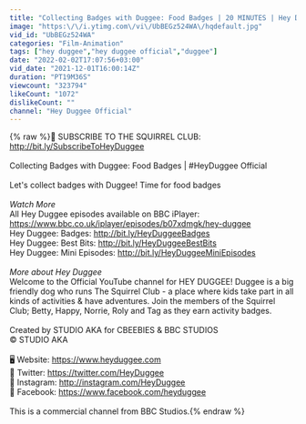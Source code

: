 ```yaml
---
title: "Collecting Badges with Duggee: Food Badges | 20 MINUTES | Hey Duggee Official"
image: "https:\/\/i.ytimg.com\/vi\/UbBEGz524WA\/hqdefault.jpg"
vid_id: "UbBEGz524WA"
categories: "Film-Animation"
tags: ["hey duggee","hey duggee official","duggee"]
date: "2022-02-02T17:07:56+03:00"
vid_date: "2021-12-01T16:00:14Z"
duration: "PT19M36S"
viewcount: "323794"
likeCount: "1072"
dislikeCount: ""
channel: "Hey Duggee Official"
---
```

{% raw %}🐾 SUBSCRIBE TO THE SQUIRREL CLUB: <a rel="nofollow" target="blank" href="http://bit.ly/SubscribeToHeyDuggee">http://bit.ly/SubscribeToHeyDuggee</a><br /> <br />Collecting Badges with Duggee: Food Badges  | #HeyDuggee Official<br /> <br />Let's collect badges with Duggee! Time for food badges<br /> <br />*Watch More*<br />All Hey Duggee episodes available on BBC iPlayer: <a rel="nofollow" target="blank" href="https://www.bbc.co.uk/iplayer/episodes/b07xdmgk/hey-duggee">https://www.bbc.co.uk/iplayer/episodes/b07xdmgk/hey-duggee</a><br />Hey Duggee: Badges: <a rel="nofollow" target="blank" href="http://bit.ly/HeyDuggeeBadges">http://bit.ly/HeyDuggeeBadges</a><br />Hey Duggee: Best Bits: <a rel="nofollow" target="blank" href="http://bit.ly/HeyDuggeeBestBits">http://bit.ly/HeyDuggeeBestBits</a><br />Hey Duggee: Mini Episodes: <a rel="nofollow" target="blank" href="http://bit.ly/HeyDuggeeMiniEpisodes">http://bit.ly/HeyDuggeeMiniEpisodes</a><br /> <br />*More about Hey Duggee*<br />Welcome to the Official YouTube channel for HEY DUGGEE! Duggee is a big friendly dog who runs The Squirrel Club - a place where kids take part in all kinds of activities &amp; have adventures. Join the members of the Squirrel Club; Betty, Happy, Norrie, Roly and Tag as they earn activity badges.<br /> <br />Created by STUDIO AKA for CBEEBIES &amp; BBC STUDIOS<br />© STUDIO AKA<br /> <br />🖥 Website: <a rel="nofollow" target="blank" href="https://www.heyduggee.com">https://www.heyduggee.com</a><br />🐔 Twitter: <a rel="nofollow" target="blank" href="https://twitter.com/HeyDuggee">https://twitter.com/HeyDuggee</a><br />🐶 Instagram: <a rel="nofollow" target="blank" href="http://instagram.com/HeyDuggee">http://instagram.com/HeyDuggee</a><br />🐊 Facebook: <a rel="nofollow" target="blank" href="https://www.facebook.com/heyduggee">https://www.facebook.com/heyduggee</a><br /> <br />This is a commercial channel from BBC Studios.{% endraw %}
